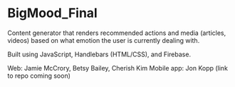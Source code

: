 # BigMood_Final
Content generator that renders recommended actions and media (articles, videos) based on what emotion the user is currently dealing with.

Built using JavaScript, Handlebars (HTML/CSS), and Firebase.

Web: Jamie McCrory, Betsy Bailey, Cherish Kim
Mobile app: Jon Kopp (link to repo coming soon)
